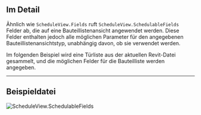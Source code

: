 ## Im Detail
Ähnlich wie `ScheduleView.Fields` ruft `ScheduleView.SchedulableFields` Felder ab, die auf eine Bauteillistenansicht angewendet werden. Diese Felder enthalten jedoch alle möglichen Parameter für den angegebenen Bauteillistenansichtstyp, unabhängig davon, ob sie verwendet werden.

Im folgenden Beispiel wird eine Türliste aus der aktuellen Revit-Datei gesammelt, und die möglichen Felder für die Bauteilliste werden angegeben.
___
## Beispieldatei

![ScheduleView.SchedulableFields](./Revit.Elements.Views.ScheduleView.SchedulableFields_img.jpg)
